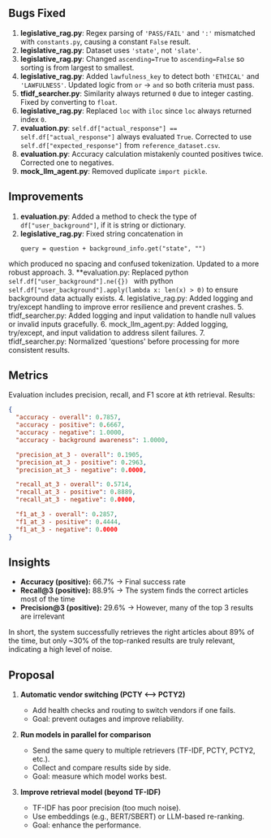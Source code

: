 
## Bugs Fixed

1. **legislative_rag.py**: Regex parsing of `'PASS/FAIL'` and `':'` mismatched with `constants.py`, causing a constant `False` result.
2. **legislative_rag.py**: Dataset uses `'state'`, not `'slate'`.
3. **legislative_rag.py**: Changed `ascending=True` to `ascending=False` so sorting is from largest to smallest.
4. **legislative_rag.py**: Added `lawfulness_key` to detect both `'ETHICAL'` and `'LAWFULNESS'`. Updated logic from `or` → `and` so both criteria must pass.
5. **tfidf_searcher.py**: Similarity always returned `0` due to integer casting. Fixed by converting to `float`.
6. **legislative_rag.py**: Replaced `loc` with `iloc` since `loc` always returned index `0`.
7. **evaluation.py**: `self.df["actual_response"] == self.df["actual_response"]` always evaluated `True`. Corrected to use `self.df["expected_response"]` from `reference_dataset.csv`.
8. **evaluation.py**: Accuracy calculation mistakenly counted positives twice. Corrected one to negatives.
9. **mock_llm_agent.py**: Removed duplicate `import pickle`.

## Improvements

1. **evaluation.py**: Added a method to check the type of `df["user_background"]`, if it is string or dictionary.
2. **legislative_rag.py**: Fixed string concatenation in
   ```
   query = question + background_info.get("state", "")
   ```
which produced no spacing and confused tokenization. Updated to a more robust approach.
3. **evaluation.py: Replaced python ```self.df["user_background"].ne({}) ``` with python ```self.df["user_background"].apply(lambda x: len(x) > 0)``` to ensure background data actually exists.
4. legislative_rag.py: Added logging and try/except handling to improve error resilience and prevent crashes.
5. tfidf_searcher.py: Added logging and input validation to handle null values or invalid inputs gracefully.
6. mock_llm_agent.py: Added logging, try/except, and input validation to address silent failures.
7. tfidf_searcher.py: Normalized 'questions' before processing for more consistent results.

## Metrics

Evaluation includes precision, recall, and F1 score at *k*th retrieval.
Results:

```json
{
  "accuracy - overall": 0.7857,
  "accuracy - positive": 0.6667,
  "accuracy - negative": 1.0000,
  "accuracy - background awareness": 1.0000,

  "precision_at_3 - overall": 0.1905,
  "precision_at_3 - positive": 0.2963,
  "precision_at_3 - negative": 0.0000,

  "recall_at_3 - overall": 0.5714,
  "recall_at_3 - positive": 0.8889,
  "recall_at_3 - negative": 0.0000,

  "f1_at_3 - overall": 0.2857,
  "f1_at_3 - positive": 0.4444,
  "f1_at_3 - negative": 0.0000
}
```
## Insights

- **Accuracy (positive):** 66.7% → Final success rate
- **Recall@3 (positive):** 88.9% → The system finds the correct articles most of the time
- **Precision@3 (positive):** 29.6% → However, many of the top 3 results are irrelevant

In short, the system successfully retrieves the right articles about 89% of the time, but only ~30% of the top-ranked results are truly relevant, indicating a high level of noise.

## Proposal

1. **Automatic vendor switching (PCTY <--> PCTY2)**
   - Add health checks and routing to switch vendors if one fails.
   - Goal: prevent outages and improve reliability.

2. **Run models in parallel for comparison**
   - Send the same query to multiple retrievers (TF-IDF, PCTY, PCTY2, etc.).
   - Collect and compare results side by side.
   - Goal: measure which model works best.

3. **Improve retrieval model (beyond TF-IDF)**
   - TF-IDF has poor precision (too much noise).
   - Use embeddings (e.g., BERT/SBERT) or LLM-based re-ranking.
   - Goal: enhance the performance.

